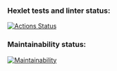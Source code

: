 ### Hexlet tests and linter status:

[![Actions Status](https://github.com/mixedrays/frontend-project-lvl1/workflows/hexlet-check/badge.svg)](https://github.com/mixedrays/frontend-project-lvl1/actions)

### Maintainability status:

[![Maintainability](https://api.codeclimate.com/v1/badges/397cd4d1becfbfe5665c/maintainability)](https://codeclimate.com/github/mixedrays/frontend-project-lvl1/maintainability)
